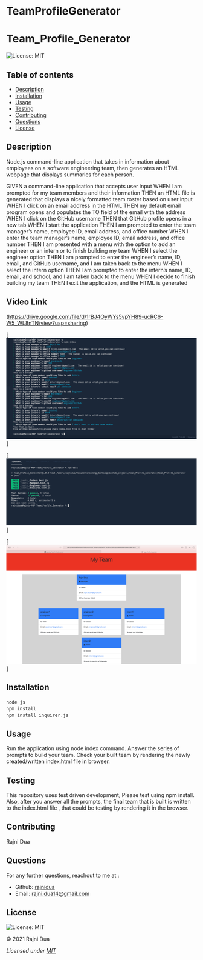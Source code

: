 # TeamProfileGenerator
# Team_Profile_Generator
  ![License: MIT](https://img.shields.io/badge/License-MIT-yellow.svg)



 
  ## Table of contents
  - [Description](#Description)
  - [Installation](#Installation)
  - [Usage](#Usage)
  - [Testing](#Testing)
  - [Contributing](#Contributing)
  - [Questions](#Questions)
  - [License](#License)

  ## Description
  Node.js command-line application that takes in information about employees on a software engineering team, then generates an HTML webpage that displays summaries for each person.

  GIVEN a command-line application that accepts user input
WHEN I am prompted for my team members and their information
THEN an HTML file is generated that displays a nicely formatted team roster based on user input
WHEN I click on an email address in the HTML
THEN my default email program opens and populates the TO field of the email with the address
WHEN I click on the GitHub username
THEN that GitHub profile opens in a new tab
WHEN I start the application
THEN I am prompted to enter the team manager’s name, employee ID, email address, and office number
WHEN I enter the team manager’s name, employee ID, email address, and office number
THEN I am presented with a menu with the option to add an engineer or an intern or to finish building my team
WHEN I select the engineer option
THEN I am prompted to enter the engineer’s name, ID, email, and GitHub username, and I am taken back to the menu
WHEN I select the intern option
THEN I am prompted to enter the intern’s name, ID, email, and school, and I am taken back to the menu
WHEN I decide to finish building my team
THEN I exit the application, and the HTML is generated

## Video Link

(https://drive.google.com/file/d/1rBJ4OyWYs5vpYH89-ucRC6-W5_WL8nTN/view?usp=sharing)





[![User Prompts](./assets/Final-Output.png)]

[![Test Results](./assets/Screenshot1.png)]

[![Rendered File](./assets/Final-Output-Team-Profile.png)]



  ## Installation
  ```md
  node js
  npm install
  npm install inquirer.js
  ```

  ## Usage
  Run the application using node index command.
  Answer the series of prompts to build your team.
  Check your built team by rendering the newly created/written index.html file in browser.

  
  ## Testing
  This repository uses test driven development, Please test using npm install. Also, after you answer all the prompts, the final team that is built is written to the index.html file , that could be testing by rendering it in the browser.

  ## Contributing
  Rajni Dua

  ## Questions
  For any further questions, reachout to me at :
  - Github: [rajnidua](https://github.com/rajnidua)
  - Email: rajni.dua14@gmail.com

## License
    
![License: MIT](https://img.shields.io/badge/License-MIT-yellow.svg)
  
&copy;  2021  Rajni Dua
    
*Licensed under [MIT](./license)*
